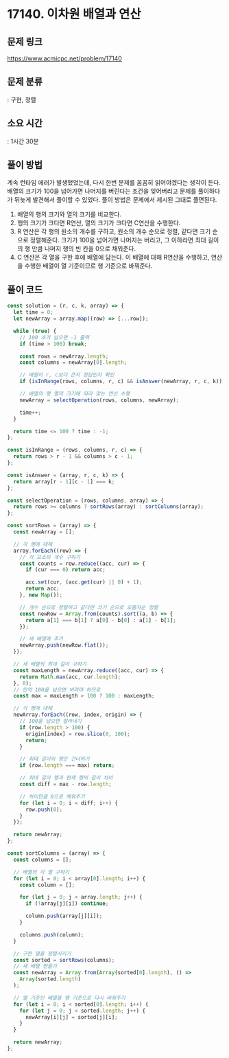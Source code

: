 # 17140. 이차원 배열과 연산

## 문제 링크

https://www.acmicpc.net/problem/17140

## 문제 분류

: 구현, 정렬

## 소요 시간

: 1시간 30분

## 풀이 방법

계속 런타임 에러가 발생했었는데, 다시 한번 문제를 꼼꼼히 읽어야겠다는 생각이 든다. 배열의 크기가 100을 넘어가면 나머지를 버린다는 조건을 잊어버리고 문제를 풀이하다가 뒤늦게 발견해서 풀이할 수 있었다. 풀이 방법은 문제에서 제시된 그대로 풀면된다.

1. 배열의 행의 크기와 열의 크기를 비교한다.
2. 행의 크기가 크다면 R연산, 열의 크기가 크다면 C연산을 수행한다.
3. R 연산은 각 행의 원소의 개수를 구하고, 원소의 개수 순으로 정렬, 같다면 크기 순으로 정렬해준다. 크기가 100을 넘어가면 나머지는 버리고, 그 이하라면 최대 길이의 행 만큼 나머지 행의 빈 칸을 0으로 채워준다.
4. C 연산은 각 열을 구한 후에 배열에 담는다. 이 배열에 대해 R연산을 수행하고, 연산을 수행한 배열이 열 기준이므로 행 기준으로 바꿔준다.

## 풀이 코드

```js
const solution = (r, c, k, array) => {
  let time = 0;
  let newArray = array.map((row) => [...row]);

  while (true) {
    // 100 초가 넘으면 -1 출력
    if (time > 100) break;

    const rows = newArray.length;
    const columns = newArray[0].length;

    // 배열이 r, c보다 큰지 정답인지 확인
    if (isInRange(rows, columns, r, c) && isAnswer(newArray, r, c, k)) break;

    // 배열의 행 열의 크기에 따라 맞는 연산 수행
    newArray = selectOperation(rows, columns, newArray);

    time++;
  }

  return time <= 100 ? time : -1;
};

const isInRange = (rows, columns, r, c) => {
  return rows > r - 1 && columns > c - 1;
};

const isAnswer = (array, r, c, k) => {
  return array[r - 1][c - 1] === k;
};

const selectOperation = (rows, columns, array) => {
  return rows >= columns ? sortRows(array) : sortColumns(array);
};

const sortRows = (array) => {
  const newArray = [];

  // 각 행에 대해
  array.forEach((row) => {
    // 각 요소의 개수 구하기
    const counts = row.reduce((acc, cur) => {
      if (cur === 0) return acc;

      acc.set(cur, (acc.get(cur) || 0) + 1);
      return acc;
    }, new Map());

    // 개수 순으로 정렬하고 같다면 크기 순으로 오름차순 정렬
    const newRow = Array.from(counts).sort((a, b) => {
      return a[1] === b[1] ? a[0] - b[0] : a[1] - b[1];
    });

    // 새 배열에 추가
    newArray.push(newRow.flat());
  });

  // 새 배열의 최대 길이 구하기
  const maxLength = newArray.reduce((acc, cur) => {
    return Math.max(acc, cur.length);
  }, 0);
  // 만약 100을 넘으면 버려야 하므로
  const max = maxLength > 100 ? 100 : maxLength;

  // 각 행에 대해
  newArray.forEach((row, index, origin) => {
    // 100을 넘으면 잘라내기
    if (row.length > 100) {
      origin[index] = row.slice(0, 100);
      return;
    }

    // 최대 길이의 행은 건너뛰기
    if (row.length === max) return;

    // 최대 길이 행과 현재 행의 길이 차이
    const diff = max - row.length;

    // 차이만큼 0으로 채워주기
    for (let i = 0; i < diff; i++) {
      row.push(0);
    }
  });

  return newArray;
};

const sortColumns = (array) => {
  const columns = [];

  // 배열의 각 열 구하기
  for (let i = 0; i < array[0].length; i++) {
    const column = [];

    for (let j = 0; j < array.length; j++) {
      if (!array[j][i]) continue;

      column.push(array[j][i]);
    }

    columns.push(column);
  }

  // 구한 열을 정렬시키기
  const sorted = sortRows(columns);
  // 새 배열 만들기
  const newArray = Array.from(Array(sorted[0].length), () =>
    Array(sorted.length)
  );

  // 열 기준인 배열을 행 기준으로 다시 바꿔주기
  for (let i = 0; i < sorted[0].length; i++) {
    for (let j = 0; j < sorted.length; j++) {
      newArray[i][j] = sorted[j][i];
    }
  }

  return newArray;
};
```
